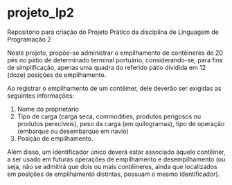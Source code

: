 # projeto_lp2
Repositório para criação do Projeto Prático da disciplina de Linguagem de Programação 2

Neste projeto, propõe-se administrar o empilhamento de contêineres de 20 pés no pátio de determinado terminal portuário,
considerando-se, para fins de simplificação, apenas uma quadra do referido pátio dividida em 12 (doze) posições de empilhamento.

Ao registrar o empilhamento de um contêiner, dele deverão ser exigidas as seguintes informações:
1. Nome do proprietário
2. Tipo de carga (carga seca, commodities, produtos perigosos ou produtos perecíveis), peso da carga (em quilogramas), tipo de operação
(embarque ou desembarque em navio)
3. Posição de empilhamento.

Além disso, um identificador único deverá estar associado àquele contêiner,
a ser usado em futuras operações de empilhamento e desempilhamento (ou seja, não se admitirá que dois ou mais
contêineres, ainda que localizados em posições de empilhamento distintas, possuam o mesmo identificador).
